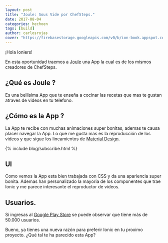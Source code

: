 ```yaml
---
layout: post
title: "Joule: Sous Vide por ChefSteps."
date: 2017-08-04
categories: hechoen
tags: [build]
author: carlosrojas
cover: "https://firebasestorage.googleapis.com/v0/b/ion-book.appspot.com/o/posts%2F2017-08-04-Joule%2FCaptura%20de%20pantalla%202017-08-04%20a%20la(s)%201.27.19%20p.m..png?alt=media&token=40965282-d8b9-443f-879e-d918c4f0f421"
---
```


<amp-img width="628" height="324" layout="responsive" src="https://firebasestorage.googleapis.com/v0/b/ion-book.appspot.com/o/posts%2F2017-08-04-Joule%2FCaptura%20de%20pantalla%202017-08-04%20a%20la(s)%201.27.19%20p.m..png?alt=media&token=40965282-d8b9-443f-879e-d918c4f0f421"></amp-img>

¡Hola Ioniers!

En esta oportunidad traemos a [Joule](https://www.chefsteps.com/) una App la cual es de los mismos creadores de ChefSteps.

## ¿Qué es Joule ?

Es una bellisima App que te enseña a cocinar las recetas que mas te gustan atraves de videos en tu telefono.

## ¿Cómo es la App ?

La App te recibe con muchas animaciones super bonitas, ademas te causa placer navegar la App. Lo que me gusta mas es la reproducción de los videos y que sigue los lineamientos de [Material Design](https://material.io/guidelines/material-design/introduction.html).

{% include blog/subscribe.html %}

## UI

<amp-img width="1280" height="759" layout="responsive" src="https://firebasestorage.googleapis.com/v0/b/ion-book.appspot.com/o/posts%2F2017-08-04-Joule%2F1.png?alt=media&token=2faf76a4-089d-4b7b-bd08-1000ec63fdbd"></amp-img>

<amp-img width="1280" height="759" layout="responsive" src="https://firebasestorage.googleapis.com/v0/b/ion-book.appspot.com/o/posts%2F2017-08-04-Joule%2F2.png?alt=media&token=ba243f90-3696-4b45-98b1-5601e9f5fbcd"></amp-img>

<amp-img width="1280" height="759" layout="responsive" src="https://firebasestorage.googleapis.com/v0/b/ion-book.appspot.com/o/posts%2F2017-08-04-Joule%2F3.png?alt=media&token=0887bdfa-751b-48d6-8c09-47317973ebdb"></amp-img>

<amp-img width="1280" height="1138" layout="responsive" src="https://firebasestorage.googleapis.com/v0/b/ion-book.appspot.com/o/posts%2F2017-08-04-Joule%2F4.png?alt=media&token=b4d54917-2ef7-4c87-b977-02f47950c50f"></amp-img>

Como vemos la App esta bien trabajada con CSS y da una apariencia super bonita. Ademas han personalizado la mayoria de los componentes que trae Ionic y me parece interesante el reproductor de videos.

## Usuarios.

Si ingresas al [Google Play Store](https://play.google.com/store/apps/details?id=com.chefsteps.circulator) se puede observar que tiene más de 50.000 usuarios.

Bueno, ya tienes una nueva razón para preferir Ionic en tu proximo proyecto. ¿Qué tal te ha parecido esta App?




